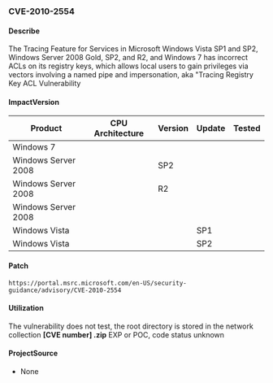 ###  CVE-2010-2554

#### Describe

The Tracing Feature for Services in Microsoft Windows Vista SP1 and SP2, Windows Server 2008 Gold, SP2, and R2, and Windows 7 has incorrect ACLs on its registry keys, which allows local users to gain privileges via vectors involving a named pipe and impersonation, aka "Tracing Registry Key ACL Vulnerability

#### ImpactVersion

| Product             | CPU Architecture | Version | Update | Tested |
| ------------------- | ---------------- | ------- | ------ | ------ |
| Windows 7           |                  |         |        |        |
| Windows Server 2008 |                  | SP2     |        |        |
| Windows Server 2008 |                  | R2      |        |        |
| Windows Server 2008 |                  |         |        |        |
| Windows Vista       |                  |         | SP1    |        |
| Windows Vista       |                  |         | SP2    |        |

#### Patch

```
https://portal.msrc.microsoft.com/en-US/security-guidance/advisory/CVE-2010-2554
```

#### Utilization

The vulnerability does not test, the root directory is stored in the network collection **[CVE number] .zip** EXP or POC, code status unknown

#### ProjectSource

-  None
